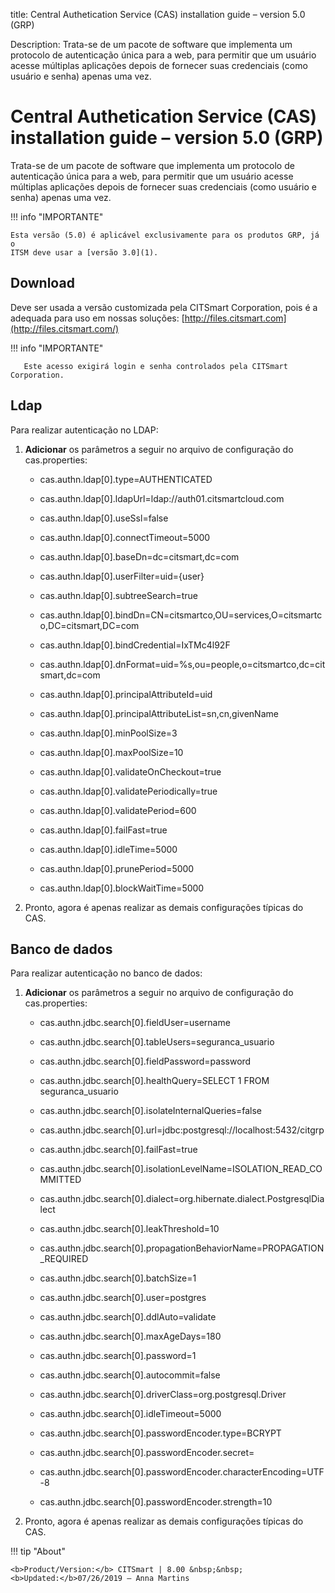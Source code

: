 title: Central Authetication Service (CAS) installation guide – version 5.0
(GRP)

Description: Trata-se de um pacote de software que implementa um protocolo de autenticação única para a web, para permitir que um usuário acesse múltiplas
aplicações depois de fornecer suas credenciais (como usuário e senha) apenas uma vez.

# Central Authetication Service (CAS) installation guide – version 5.0 (GRP)

Trata-se de um pacote de software que implementa um protocolo de autenticação
única para a web, para permitir que um usuário acesse múltiplas aplicações
depois de fornecer suas credenciais (como usuário e senha) apenas uma vez.

!!! info "IMPORTANTE"

    Esta versão (5.0) é aplicável exclusivamente para os produtos GRP, já o
    ITSM deve usar a [versão 3.0](1).

Download
---------

Deve ser usada a versão customizada pela CITSmart Corporation, pois é a adequada
para uso em nossas soluções: [http://files.citsmart.com](http://files.citsmart.com/)

   !!! info "IMPORTANTE"

       Este acesso exigirá login e senha controlados pela CITSmart Corporation.

Ldap
----

Para realizar autenticação no LDAP:

1.  **Adicionar** os parâmetros a seguir no arquivo de configuração do
    cas.properties:

    -   cas.authn.ldap[0].type=AUTHENTICATED

    -   cas.authn.ldap[0].ldapUrl=ldap://auth01.citsmartcloud.com

    -   cas.authn.ldap[0].useSsl=false

    -   cas.authn.ldap[0].connectTimeout=5000

    -   cas.authn.ldap[0].baseDn=dc=citsmart,dc=com

    -   cas.authn.ldap[0].userFilter=uid={user}

    -   cas.authn.ldap[0].subtreeSearch=true

    -   cas.authn.ldap[0].bindDn=CN=citsmartco,OU=services,O=citsmartco,DC=citsmart,DC=com

    -   cas.authn.ldap[0].bindCredential=IxTMc4l92F

    -   cas.authn.ldap[0].dnFormat=uid=%s,ou=people,o=citsmartco,dc=citsmart,dc=com

    -   cas.authn.ldap[0].principalAttributeId=uid

    -   cas.authn.ldap[0].principalAttributeList=sn,cn,givenName

    -   cas.authn.ldap[0].minPoolSize=3

    -   cas.authn.ldap[0].maxPoolSize=10

    -   cas.authn.ldap[0].validateOnCheckout=true

    -   cas.authn.ldap[0].validatePeriodically=true

    -   cas.authn.ldap[0].validatePeriod=600

    -   cas.authn.ldap[0].failFast=true

    -   cas.authn.ldap[0].idleTime=5000

    -   cas.authn.ldap[0].prunePeriod=5000

    -   cas.authn.ldap[0].blockWaitTime=5000

2.  Pronto, agora é apenas realizar as demais configurações típicas do CAS.

Banco de dados
-------------

Para realizar autenticação no banco de dados:

1.  **Adicionar** os parâmetros a seguir no arquivo de configuração do
    cas.properties:

    -   cas.authn.jdbc.search[0].fieldUser=username

    -   cas.authn.jdbc.search[0].tableUsers=seguranca_usuario

    -   cas.authn.jdbc.search[0].fieldPassword=password

    -   cas.authn.jdbc.search[0].healthQuery=SELECT 1 FROM seguranca_usuario

    -   cas.authn.jdbc.search[0].isolateInternalQueries=false

    -   cas.authn.jdbc.search[0].url=jdbc:postgresql://localhost:5432/citgrp

    -   cas.authn.jdbc.search[0].failFast=true

    -   cas.authn.jdbc.search[0].isolationLevelName=ISOLATION_READ_COMMITTED

    -   cas.authn.jdbc.search[0].dialect=org.hibernate.dialect.PostgresqlDialect

    -   cas.authn.jdbc.search[0].leakThreshold=10

    -   cas.authn.jdbc.search[0].propagationBehaviorName=PROPAGATION_REQUIRED

    -   cas.authn.jdbc.search[0].batchSize=1

    -   cas.authn.jdbc.search[0].user=postgres

    -   cas.authn.jdbc.search[0].ddlAuto=validate

    -   cas.authn.jdbc.search[0].maxAgeDays=180

    -   cas.authn.jdbc.search[0].password=1

    -   cas.authn.jdbc.search[0].autocommit=false

    -   cas.authn.jdbc.search[0].driverClass=org.postgresql.Driver

    -   cas.authn.jdbc.search[0].idleTimeout=5000

    -   cas.authn.jdbc.search[0].passwordEncoder.type=BCRYPT

    -   cas.authn.jdbc.search[0].passwordEncoder.secret=

    -   cas.authn.jdbc.search[0].passwordEncoder.characterEncoding=UTF-8

    -   cas.authn.jdbc.search[0].passwordEncoder.strength=10

2.  Pronto, agora é apenas realizar as demais configurações típicas do CAS.


[1]:/pt-br/citsmart-platform-7/get-started/cas3-installation.html



!!! tip "About"

    <b>Product/Version:</b> CITSmart | 8.00 &nbsp;&nbsp;
    <b>Updated:</b>07/26/2019 – Anna Martins
